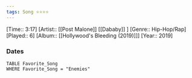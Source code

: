 ```yaml
---
tags: Song ⭐⭐⭐⭐ 
---
```

[Time:: 3:17]
[Artist:: [[Post Malone]] [[Dababy]] ]
[Genre:: Hip-Hop/Rap]
[Played:: 6]
[Album:: [[Hollywood's Bleeding (2019)]]]
[Year:: 2019]
### Dates
````dataview
TABLE Favorite_Song
WHERE Favorite_Song = "Enemies"
````